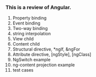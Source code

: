 ### This is a review of Angular.

1. Property binding
2. Event binding
3. Two-way binding
4. string interpolation
5. View child
6. Content child
7. Structural directive, *ngIf, &ngFor
8. Attribute directive, [ngStyle], [ngClass]
9. NgSwitch example
10. ng-content projection example
11. test cases
